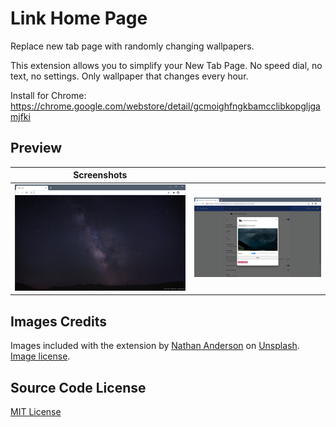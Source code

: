 # Link Home Page

Replace new tab page with randomly changing wallpapers.

This extension allows you to simplify your New Tab Page.
No speed dial, no text, no settings. Only wallpaper that changes every hour.

Install for Chrome: <https://chrome.google.com/webstore/detail/gcmoighfngkbamcclibkopgljgamjfki>

## Preview

| Screenshots | |
| - | - |
| ![Screenshot 1][screen1] | ![Screenshot 2][screen2] |

## Images Credits

Images included with the extension by [Nathan Anderson][img-author]
on [Unsplash][img-source]. [Image license][img-license].

## Source Code License

[MIT License][src-license]

[screen1]: chrome_store/scr1.png
[screen2]: chrome_store/scr2.png
[src-license]: ./LICENSE
[img-author]: https://unsplash.com/@nathananderson
[img-source]: https://unsplash.com/
[img-license]: https://unsplash.com/license
